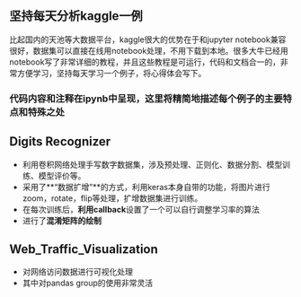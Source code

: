## 坚持每天分析kaggle一例
比起国内的天池等大数据平台，kaggle很大的优势在于和jupyter notebook兼容很好，数据集可以直接在线用notebook处理，不用下载到本地。很多大牛已经用notebook写了非常详细的教程，并且这些教程是可运行，代码和文档合一的，非常方便学习，坚持每天学习一个例子，将心得体会写下。
### 代码内容和注释在ipynb中呈现，这里将精简地描述每个例子的主要特点和特殊之处

## Digits Recognizer
- 利用卷积网络处理手写数字数据集，涉及预处理、正则化、数据分割、模型训练、模型评价等。
- 采用了**“数据扩增”**的方式，利用keras本身自带的功能，将图片进行zoom，rotate，flip等处理，扩增数据集进行训练。
- 在每次训练后，**利用callback**设置了一个可以自行调整学习率的算法
- 进行了**混淆矩阵的绘制**

## Web_Traffic_Visualization
- 对网络访问数据进行可视化处理
- 其中对pandas group的使用非常灵活